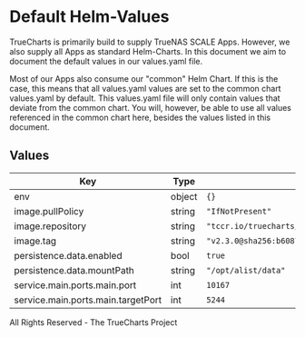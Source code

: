 # Default Helm-Values

TrueCharts is primarily build to supply TrueNAS SCALE Apps.
However, we also supply all Apps as standard Helm-Charts. In this document we aim to document the default values in our values.yaml file.

Most of our Apps also consume our "common" Helm Chart.
If this is the case, this means that all values.yaml values are set to the common chart values.yaml by default. This values.yaml file will only contain values that deviate from the common chart.
You will, however, be able to use all values referenced in the common chart here, besides the values listed in this document.

## Values

| Key | Type | Default | Description |
|-----|------|---------|-------------|
| env | object | `{}` |  |
| image.pullPolicy | string | `"IfNotPresent"` |  |
| image.repository | string | `"tccr.io/truecharts/alist"` |  |
| image.tag | string | `"v2.3.0@sha256:b608781edf0c31112a186e2d759dab0824c67ec93e35f7e13f12b54cb8d00d9c"` |  |
| persistence.data.enabled | bool | `true` |  |
| persistence.data.mountPath | string | `"/opt/alist/data"` |  |
| service.main.ports.main.port | int | `10167` |  |
| service.main.ports.main.targetPort | int | `5244` |  |

All Rights Reserved - The TrueCharts Project
